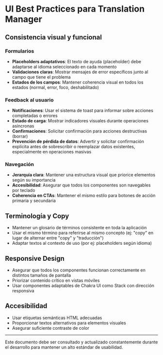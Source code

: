 # UI Best Practices para Translation Manager

## Consistencia visual y funcional

### Formularios
- **Placeholders adaptativos**: El texto de ayuda (placeholder) debe adaptarse al idioma seleccionado en cada momento
- **Validaciones claras**: Mostrar mensajes de error específicos junto al campo que tiene el problema
- **Estados de los campos**: Mantener coherencia visual en todos los estados (normal, error, foco, deshabilitado)

### Feedback al usuario
- **Notificaciones**: Usar el sistema de toast para informar sobre acciones completadas o errores
- **Estado de carga**: Mostrar indicadores visuales durante operaciones asíncronas
- **Confirmaciones**: Solicitar confirmación para acciones destructivas (borrar)
- **Prevención de pérdida de datos**: Advertir y solicitar confirmación explícita antes de sobrescribir o reemplazar datos existentes, especialmente en operaciones masivas

### Navegación
- **Jerarquía clara**: Mantener una estructura visual que priorice elementos según su importancia
- **Accesibilidad**: Asegurar que todos los componentes son navegables por teclado
- **Coherencia en CTAs**: Mantener el mismo estilo para botones de acción primaria y secundaria

## Terminología y Copy
- Mantener un glosario de términos consistente en toda la aplicación
- Usar el mismo término para referirse al mismo concepto (ej: "copy" en lugar de alternar entre "copy" y "traducción")
- Adaptar textos al contexto de uso (por ej: placeholders según idioma)

## Responsive Design
- Asegurar que todos los componentes funcionan correctamente en distintos tamaños de pantalla
- Priorizar contenido crítico en vistas móviles
- Usar componentes adaptables de Chakra UI como Stack con dirección responsiva

## Accesibilidad
- Usar etiquetas semánticas HTML adecuadas
- Proporcionar textos alternativos para elementos visuales
- Asegurar suficiente contraste de color

---

Este documento debe ser consultado y actualizado constantemente durante el desarrollo para mantener un alto estándar de usabilidad.
